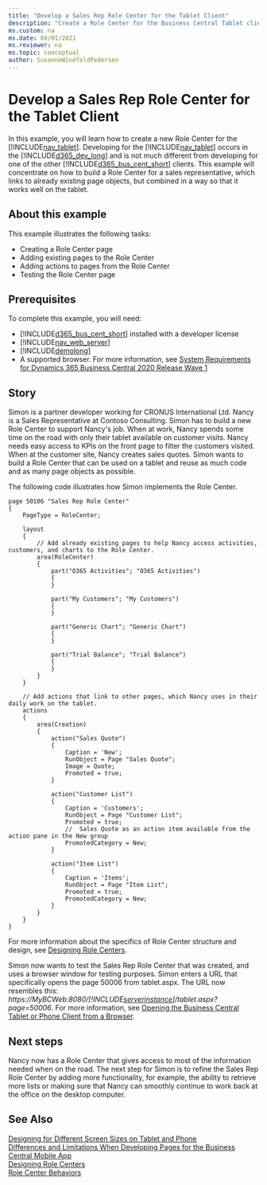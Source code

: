 ```yaml
---
title: "Develop a Sales Rep Role Center for the Tablet Client"
description: "Create a Role Center for the Business Central Tablet client for a sales representative."
ms.custom: na
ms.date: 04/01/2021
ms.reviewer: na
ms.topic: conceptual
author: SusanneWindfeldPedersen
---
```


# Develop a Sales Rep Role Center for the Tablet Client

In this example, you will learn how to create a new Role Center for the [!INCLUDE[nav_tablet](includes/nav_tablet_md.md)]. Developing for the [!INCLUDE[nav_tablet](includes/nav_tablet_md.md)] occurs in the [!INCLUDE[d365_dev_long](includes/d365_dev_long_md.md)] and is not much different from developing for one of the other [!INCLUDE[d365_bus_cent_short](includes/d365_bus_cent_short_md.md)] clients. This example will concentrate on how to build a Role Center for a sales representative, which links to already existing page objects, but combined in a way so that it works well on the tablet.  

## About this example 
 This example illustrates the following tasks:  

-   Creating a Role Center page  
-   Adding existing pages to the Role Center
-   Adding actions to pages from the Role Center
-   Testing the Role Center page

## Prerequisites  
 To complete this example, you will need:  

-   [!INCLUDE[d365_bus_cent_short](includes/d365_bus_cent_short_md.md)] installed with a developer license  
-   [!INCLUDE[nav_web_server](includes/nav_web_server_md.md)]  
-   [!INCLUDE[demolong](includes/demolong_md.md)]  
-   A supported browser. For more information, see [System Requirements for Dynamics 365 Business Central 2020 Release Wave 1](../deployment/system-requirement-business-central-v16.md)  

## Story  
Simon is a partner developer working for CRONUS International Ltd. Nancy is a Sales Representative at Contoso Consulting. Simon has to build a new Role Center to support Nancy's job. When at work, Nancy spends some time on the road with only their tablet available on customer visits. Nancy needs easy access to KPIs on the front page to filter the customers visited. When at the customer site, Nancy creates sales quotes. Simon wants to build a Role Center that can be used on a tablet and reuse as much code and as many page objects as possible.  

The following code illustrates how Simon implements the Role Center.

```AL
page 50106 "Sales Rep Role Center"
{
    PageType = RoleCenter;

    layout
    {
        // Add already existing pages to help Nancy access activities, customers, and charts to the Role Center.
        area(RoleCenter)
        {
            part("O365 Activities"; "O365 Activities")
            {
            }

            part("My Customers"; "My Customers")
            {
            }

            part("Generic Chart"; "Generic Chart")
            {
            }

            part("Trial Balance"; "Trial Balance")
            {
            }
        }
    }

    // Add actions that link to other pages, which Nancy uses in their daily work on the tablet.
    actions
    {
        area(Creation)
        {
            action("Sales Quote")
            {
                Caption = 'New';
                RunObject = Page "Sales Quote";
                Image = Quote;
                Promoted = true;
            }

            action("Customer List")
            {
                Caption = 'Customers';
                RunObject = Page "Customer List";
                Promoted = true;
                //  Sales Quote as an action item available from the action pane in the New group
                PromotedCategory = New;
            }

            action("Item List")
            {
                Caption = 'Items';
                RunObject = Page "Item List";
                Promoted = true;
                PromotedCategory = New;
            }
        }
    }
}
```  

For more information about the specifics of Role Center structure and design, see [Designing Role Centers](devenv-designing-role-centers.md).

Simon now wants to test the Sales Rep Role Center that was created, and uses a browser window for testing purposes. Simon enters a URL that specifically opens the page 50006 from tablet.aspx. The URL now resembles this: *https://MyBCWeb:8080/[!INCLUDE[serverinstance](includes/serverinstance.md)]/tablet.aspx?page=50006*. For more information, see [Opening the Business Central Tablet or Phone Client from a Browser](devenv-Opening-Business-Central-Tablet-or-Phone-Client-from-Browser.md).  

## Next steps  
Nancy now has a Role Center that gives access to most of the information needed when on the road. The next step for Simon is to refine the Sales Rep Role Center by adding more functionality, for example, the ability to retrieve more lists or making sure that Nancy can smoothly continue to work back at the office on the desktop computer.  

## See Also  
 [Designing for Different Screen Sizes on Tablet and Phone](devenv-Designing-Different-Screen-Sizes-Tablet-and-Phone.md)   
 [Differences and Limitations When Developing Pages for the Business Central Mobile App](devenv-Differences-and-Limitations-Developing-Pages-business-central-Mobile-App.md)   
 [Designing Role Centers](devenv-designing-role-centers.md)  
 [Role Center Behaviors](devenv-role-center-behaviors.md)   
